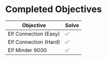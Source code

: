 # Completed Objectives

| Objective             | Solve |
| --------------------- | ----- |
| Elf Connection (Easy) | ✅     |
| Elf Connection (Hard) | ✅     |
| Elf Minder 9000       | ✅     |

